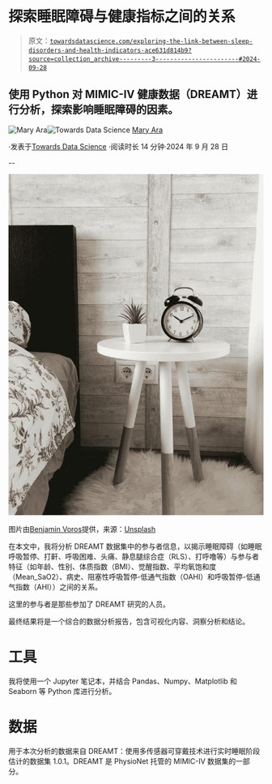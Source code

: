 # 探索睡眠障碍与健康指标之间的关系

> 原文：[`towardsdatascience.com/exploring-the-link-between-sleep-disorders-and-health-indicators-ace631d814b9?source=collection_archive---------3-----------------------#2024-09-28`](https://towardsdatascience.com/exploring-the-link-between-sleep-disorders-and-health-indicators-ace631d814b9?source=collection_archive---------3-----------------------#2024-09-28)

## 使用 Python 对 MIMIC-IV 健康数据（DREAMT）进行分析，探索影响睡眠障碍的因素。

[](https://medium.com/@aramary?source=post_page---byline--ace631d814b9--------------------------------)![Mary Ara](https://medium.com/@aramary?source=post_page---byline--ace631d814b9--------------------------------)[](https://towardsdatascience.com/?source=post_page---byline--ace631d814b9--------------------------------)![Towards Data Science](https://towardsdatascience.com/?source=post_page---byline--ace631d814b9--------------------------------) [Mary Ara](https://medium.com/@aramary?source=post_page---byline--ace631d814b9--------------------------------)

·发表于[Towards Data Science](https://towardsdatascience.com/?source=post_page---byline--ace631d814b9--------------------------------) ·阅读时长 14 分钟·2024 年 9 月 28 日

--

![](img/a98e9ed9aae1754d9dbcf590560eb4eb.png)

图片由[Benjamin Voros](https://unsplash.com/@vorosbenisop?utm_source=medium&utm_medium=referral)提供，来源：[Unsplash](https://unsplash.com/?utm_source=medium&utm_medium=referral)

在本文中，我将分析 DREAMT 数据集中的参与者信息，以揭示睡眠障碍（如睡眠呼吸暂停、打鼾、呼吸困难、头痛、静息腿综合症（RLS）、打呼噜等）与参与者特征（如年龄、性别、体质指数（BMI）、觉醒指数、平均氧饱和度（Mean_SaO2）、病史、阻塞性呼吸暂停-低通气指数（OAHI）和呼吸暂停-低通气指数（AHI））之间的关系。

这里的参与者是那些参加了 DREAMT 研究的人员。

最终结果将是一个综合的数据分析报告，包含可视化内容、洞察分析和结论。

# 工具

我将使用一个 Jupyter 笔记本，并结合 Pandas、Numpy、Matplotlib 和 Seaborn 等 Python 库进行分析。

# 数据

用于本次分析的数据来自 DREAMT：使用多传感器可穿戴技术进行实时睡眠阶段估计的数据集 1.0.1。DREAMT 是 PhysioNet 托管的 MIMIC-IV 数据集的一部分。
